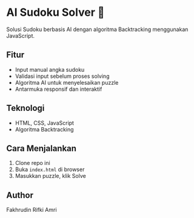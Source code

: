 # AI Sudoku Solver 🧩

Solusi Sudoku berbasis AI dengan algoritma Backtracking menggunakan JavaScript.

## Fitur
- Input manual angka sudoku
- Validasi input sebelum proses solving
- Algoritma AI untuk menyelesaikan puzzle
- Antarmuka responsif dan interaktif

## Teknologi
- HTML, CSS, JavaScript
- Algoritma Backtracking

## Cara Menjalankan
1. Clone repo ini
2. Buka `index.html` di browser
3. Masukkan puzzle, klik Solve

## Author
Fakhrudin Rifki Amri
